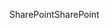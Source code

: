 <span data-ttu-id="2fe77-101">SharePoint</span><span class="sxs-lookup"><span data-stu-id="2fe77-101">SharePoint</span></span>